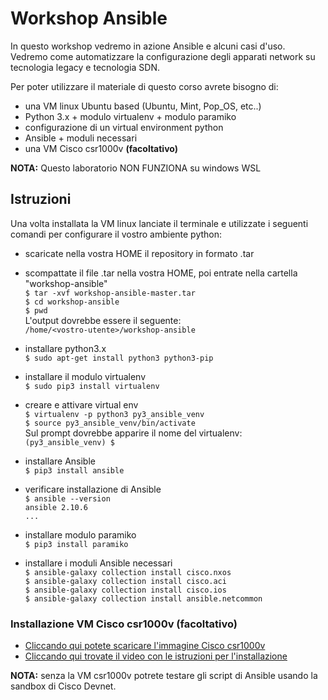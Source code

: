 # Workshop Ansible

In questo workshop vedremo in azione Ansible e alcuni casi d'uso.<br>
Vedremo come automatizzare la configurazione degli apparati network su tecnologia legacy e tecnologia SDN.

Per poter utilizzare il materiale di questo corso avrete bisogno di:
*  una VM linux Ubuntu based (Ubuntu, Mint, Pop_OS, etc..)
*  Python 3.x + modulo virtualenv + modulo paramiko
*  configurazione di un virtual environment python
*  Ansible + moduli necessari
*  una VM Cisco csr1000v **(facoltativo)**

**NOTA:** Questo laboratorio NON FUNZIONA su windows WSL

## Istruzioni
Una volta installata la VM linux lanciate il terminale e utilizzate i seguenti comandi per configurare il vostro ambiente python:

* scaricate nella vostra HOME il repository in formato .tar
* scompattate il file .tar nella vostra HOME, poi entrate nella cartella "workshop-ansible"<br>
`$ tar -xvf workshop-ansible-master.tar`<br>
`$ cd workshop-ansible`<br>
`$ pwd`<br>
L'output dovrebbe essere il seguente:<br>
`/home/<vostro-utente>/workshop-ansible`

*  installare python3.x<br>
`$ sudo apt-get install python3 python3-pip`

*  installare il modulo virtualenv<br>
`$ sudo pip3 install virtualenv `

*  creare e attivare virtual env<br>
`$ virtualenv -p python3 py3_ansible_venv`<br>
`$ source py3_ansible_venv/bin/activate`<br>
Sul prompt dovrebbe apparire il nome del virtualenv:<br>
`(py3_ansible_venv) $ `

*  installare Ansible<br>
`$ pip3 install ansible`

* verificare installazione di Ansible<br>
`$ ansible --version`<br>
`ansible 2.10.6`<br>
`...`<br>

* installare modulo paramiko<br>
`$ pip3 install paramiko`

* installare i moduli Ansible necessari<br>
`$ ansible-galaxy collection install cisco.nxos`<br>
`$ ansible-galaxy collection install cisco.aci`<br>
`$ ansible-galaxy collection install cisco.ios`<br>
`$ ansible-galaxy collection install ansible.netcommon`

### Installazione VM Cisco csr1000v (facoltativo)
* [Cliccando qui potete scaricare l'immagine Cisco csr1000v](https://software.cisco.com/download/home/284364978/type/282046477/release/Amsterdam-17.3.3)
* [Cliccando qui trovate il video con le istruzioni per l'installazione](https://www.youtube.com/watch?v=hnD_IKRiAmE)

**NOTA:** senza la VM csr1000v potrete testare gli script di Ansible usando la sandbox di Cisco Devnet.